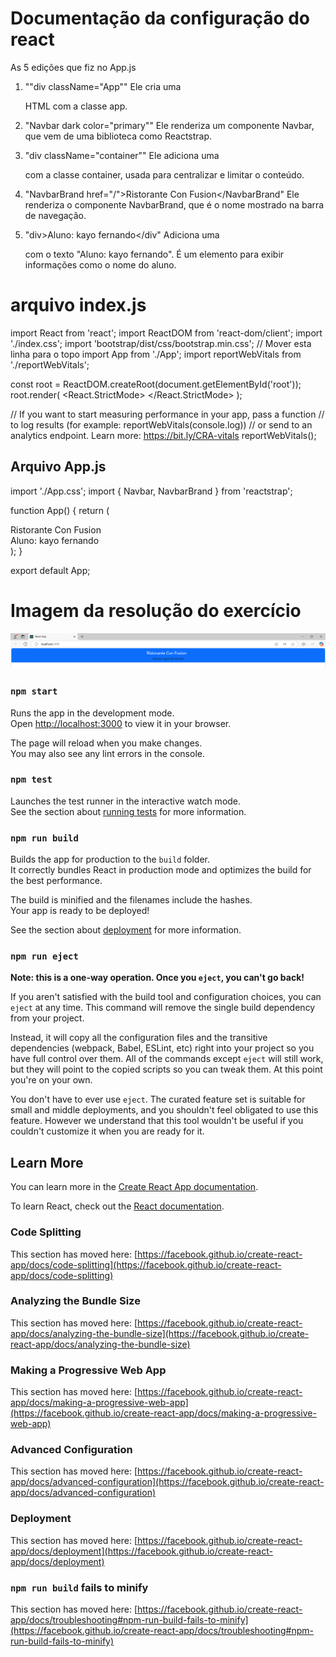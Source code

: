 # Documentação da configuração do react

As 5 edições que fiz no App.js
1. ""div className="App""
Ele cria uma <div> HTML com a classe app.

2. "Navbar dark color="primary""
Ele renderiza um componente Navbar, que vem de uma biblioteca como Reactstrap.

3. "div className="container""
Ele adiciona uma <div> com a classe container, usada para centralizar e limitar o conteúdo.

4. "NavbarBrand href="/">Ristorante Con Fusion</NavbarBrand"
Ele renderiza o componente NavbarBrand, que é o nome mostrado na barra de navegação.

5. "div>Aluno: kayo fernando</div"
Adiciona uma <div> com o texto "Aluno: kayo fernando". É um elemento para exibir informações como o nome do aluno.




# arquivo index.js

import React from 'react';
import ReactDOM from 'react-dom/client';
import './index.css';
import 'bootstrap/dist/css/bootstrap.min.css'; // Mover esta linha para o topo
import App from './App';
import reportWebVitals from './reportWebVitals';

const root = ReactDOM.createRoot(document.getElementById('root'));
root.render(
  <React.StrictMode>
    <App />
  </React.StrictMode>
);

// If you want to start measuring performance in your app, pass a function
// to log results (for example: reportWebVitals(console.log))
// or send to an analytics endpoint. Learn more: https://bit.ly/CRA-vitals
reportWebVitals();

## Arquivo App.js

import './App.css';
import { Navbar, NavbarBrand } from 'reactstrap';

function App() {
  return (
    <div className="App">
      <Navbar dark color="primary">
        <div className="container">
          <NavbarBrand href="/">Ristorante Con Fusion</NavbarBrand>
          <div>Aluno: kayo fernando </div>
        </div>
      </Navbar>
    </div>
  );
}

export default App;


# Imagem da resolução do exercício

![alt text](<src/Captura de tela 2024-11-21 195453.png>)

### `npm start`

Runs the app in the development mode.\
Open [http://localhost:3000](http://localhost:3000) to view it in your browser.

The page will reload when you make changes.\
You may also see any lint errors in the console.

### `npm test`

Launches the test runner in the interactive watch mode.\
See the section about [running tests](https://facebook.github.io/create-react-app/docs/running-tests) for more information.

### `npm run build`

Builds the app for production to the `build` folder.\
It correctly bundles React in production mode and optimizes the build for the best performance.

The build is minified and the filenames include the hashes.\
Your app is ready to be deployed!

See the section about [deployment](https://facebook.github.io/create-react-app/docs/deployment) for more information.

### `npm run eject`

**Note: this is a one-way operation. Once you `eject`, you can't go back!**

If you aren't satisfied with the build tool and configuration choices, you can `eject` at any time. This command will remove the single build dependency from your project.

Instead, it will copy all the configuration files and the transitive dependencies (webpack, Babel, ESLint, etc) right into your project so you have full control over them. All of the commands except `eject` will still work, but they will point to the copied scripts so you can tweak them. At this point you're on your own.

You don't have to ever use `eject`. The curated feature set is suitable for small and middle deployments, and you shouldn't feel obligated to use this feature. However we understand that this tool wouldn't be useful if you couldn't customize it when you are ready for it.

## Learn More

You can learn more in the [Create React App documentation](https://facebook.github.io/create-react-app/docs/getting-started).

To learn React, check out the [React documentation](https://reactjs.org/).

### Code Splitting

This section has moved here: [https://facebook.github.io/create-react-app/docs/code-splitting](https://facebook.github.io/create-react-app/docs/code-splitting)

### Analyzing the Bundle Size

This section has moved here: [https://facebook.github.io/create-react-app/docs/analyzing-the-bundle-size](https://facebook.github.io/create-react-app/docs/analyzing-the-bundle-size)

### Making a Progressive Web App

This section has moved here: [https://facebook.github.io/create-react-app/docs/making-a-progressive-web-app](https://facebook.github.io/create-react-app/docs/making-a-progressive-web-app)

### Advanced Configuration

This section has moved here: [https://facebook.github.io/create-react-app/docs/advanced-configuration](https://facebook.github.io/create-react-app/docs/advanced-configuration)

### Deployment

This section has moved here: [https://facebook.github.io/create-react-app/docs/deployment](https://facebook.github.io/create-react-app/docs/deployment)

### `npm run build` fails to minify

This section has moved here: [https://facebook.github.io/create-react-app/docs/troubleshooting#npm-run-build-fails-to-minify](https://facebook.github.io/create-react-app/docs/troubleshooting#npm-run-build-fails-to-minify)
